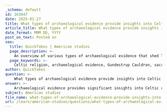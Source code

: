 ```yaml
---
_schema: default
id: 163647
date: 2025-01-27
title: What types of archaeological evidence provide insights into Celtic religious practices?
article_title: What types of archaeological evidence provide insights into Celtic religious practices?
date_format: MMM DD, YYYY
post_on_text: Posted on
seo:
  title: QuickTakes | American studies
  page_description: >-
    An overview of various types of archaeological evidence that shed light on Celtic religious practices, including artifacts, sacred sites, burial practices, inscriptions, ritual objects, and art.
  page_keywords: >-
    Celtic religion, archaeological evidence, Gundestrup Cauldron, sacred sites, burial practices, Celtic inscriptions, ritual objects, Celtic art, beliefs, rituals, spirituality, mythology, offerings
author: QuickTakes
question: >-
    What types of archaeological evidence provide insights into Celtic religious practices?
answer: >-
    Archaeological evidence provides significant insights into Celtic religious practices, revealing aspects of their beliefs, rituals, and connections with nature. Here are some key types of archaeological evidence that contribute to our understanding of Celtic religion:\n\n1. **Artifacts**: \n   - **Gundestrup Cauldron**: This intricately decorated silver cauldron, discovered in Denmark, is one of the most important artifacts related to Celtic religion. It features depictions of various deities and animalistic figures, suggesting a complex pantheon and a deep connection with nature. The scenes depicted on the cauldron may represent religious rituals or mythological narratives, providing insights into the spiritual life of the Celts.\n\n2. **Sacred Sites**: \n   - **Hill Forts and Temples**: Archaeological sites such as hill forts (e.g., the site of Uffington in England) and temples (e.g., the sanctuary at Gournay-sur-Aronde in France) indicate places of worship and community gatherings. These sites often contain altars, offerings, and other ritualistic items that suggest they were central to Celtic religious practices.\n\n3. **Burial Practices**: \n   - **Celtic Burial Mounds and Graves**: The examination of burial sites reveals a great deal about Celtic beliefs regarding the afterlife. Grave goods, including weapons, jewelry, and pottery, indicate that the Celts believed in an existence beyond death. The presence of human remains and the manner of burial can also provide insights into ritual practices, such as the significance of cremation versus inhumation.\n\n4. **Inscriptions and Symbolism**: \n   - **Celtic Inscriptions**: Inscriptions found on stones and artifacts often reference deities and religious practices. For example, inscriptions mentioning deities like Teutates, Taranis, and Epona provide evidence of the worship of specific gods and the syncretism that occurred with Roman deities through the process of Interpretatio Romana.\n\n5. **Ritual Objects**: \n   - **Tools and Implements**: Items such as ritual knives, offerings, and other ceremonial tools found at various sites suggest specific practices associated with worship and sacrifice. These objects can indicate the types of rituals performed and the significance of certain materials or symbols in Celtic spirituality.\n\n6. **Art and Iconography**: \n   - **Celtic Art**: The intricate designs and motifs found in Celtic art, including spirals, knots, and animal forms, often carry symbolic meanings related to their beliefs and cosmology. These artistic expressions can provide insights into how the Celts viewed their world and their place within it.\n\nIn summary, archaeological evidence such as artifacts, sacred sites, burial practices, inscriptions, ritual objects, and art collectively enrich our understanding of Celtic religious practices. They reveal a complex belief system deeply intertwined with nature, community, and the spiritual world, despite the challenges posed by the reliance on classical sources that often portray the Celts in a biased manner.
subject: American studies
file_name: what-types-of-archaeological-evidence-provide-insights-into-celtic-religious-practices.md
url: /learn/american-studies/questions/what-types-of-archaeological-evidence-provide-insights-into-celtic-religious-practices
---
```


&nbsp;
